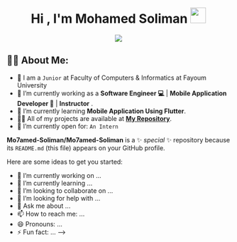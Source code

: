 <h1 align="center">Hi , I'm Mohamed Soliman <img src="https://media.giphy.com/media/hvRJCLFzcasrR4ia7z/giphy.gif" width="35"></h1>
<p align="center">
  <a href="https://github.com/DenverCoder1/readme-typing-svg"><img src="https://readme-typing-svg.herokuapp.com?lines=Computer+Science+Student;DS%20|%20Algorithms%20|%20OOP%20;Always%20learning%20new%20things&center=true&width=500&height=50"></a>
</p>


## 🙋‍♂️ About Me:
- :school: I am a `Junior` at Faculty of Computers & Informatics at Fayoum University
- 🔭 I’m currently working as a **Software Engineer 💻** | **Mobile Application Developer 📱** | **Instructor** .
- 🌱 I’m currently learning **Mobile Application Using Flutter**.
- 👨‍💻 All of my projects are available at **[My Repository](https://github.com/AmmarAgeeza?page=1&tab=repositories)**.
- :thinking: I’m currently open for: `An Intern`



 
**Mo7amed-Soliman/Mo7amed-Soliman** is a ✨ _special_ ✨ repository because its `README.md` (this file) appears on your GitHub profile.

Here are some ideas to get you started:

- 🔭 I’m currently working on ...
- 🌱 I’m currently learning ...
- 👯 I’m looking to collaborate on ...
- 🤔 I’m looking for help with ...
- 💬 Ask me about ...
- 📫 How to reach me: ...
- 😄 Pronouns: ...
- ⚡ Fun fact: ...
-->
